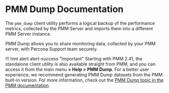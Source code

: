 # PMM Dump Documentation

The `pmm_dump` client utility performs a logical backup of the performance metrics, collected by the PMM Server and imports them into a different PMM Server instance.

PMM Dump allows you to share monitoring data, collected by your PMM server, with Percona Support team securely.

!!! hint alert alert-success "Important"
    Starting with PMM 2.41, the standalone client utility is also available straight from PMM, and you can access it from the main menu **> Help > PMM Dump**.
    For a better user experience, we recommend generating PMM Dump datasets from the PMM built-in version. For more information, check out the [PMM Dump topic in the PMM documentation](https://docs.percona.com/percona-monitoring-and-management/how-to/PMM_dump.html).